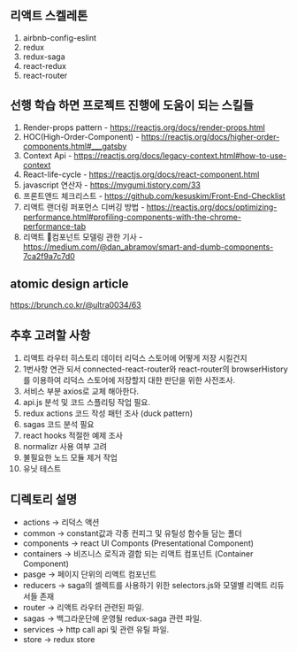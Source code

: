 ## 리액트 스켈레톤
1. airbnb-config-eslint
2. redux
3. redux-saga
4. react-redux
5. react-router

## 선행 학습 하면 프로젝트 진행에 도움이 되는 스킬들
1. Render-props pattern - https://reactjs.org/docs/render-props.html
2. HOC(High-Order-Component) - https://reactjs.org/docs/higher-order-components.html#___gatsby
3. Context Api - https://reactjs.org/docs/legacy-context.html#how-to-use-context
4. React-life-cycle - https://reactjs.org/docs/react-component.html
5. javascript 연산자 - https://mygumi.tistory.com/33
6. 프론트앤드 체크리스트 - https://github.com/kesuskim/Front-End-Checklist
7. 리액트 랜더링 퍼포먼스 디버깅 방법 - https://reactjs.org/docs/optimizing-performance.html#profiling-components-with-the-chrome-performance-tab
8. 리액트 컴포넌트 모델링 관한 기사 - https://medium.com/@dan_abramov/smart-and-dumb-components-7ca2f9a7c7d0

## atomic design article
https://brunch.co.kr/@ultra0034/63

## 추후 고려할 사항
1. 리액트 라우터 히스토리 데이터 리덕스 스토어에 어떻게 저장 시킬건지
2. 1번사항 연관 되서 connected-react-router와 react-router의 browserHistory를 이용하여 리덕스 스토어에 저장할지 대한 판단을 위한 사전조사.
3. 서비스 부분 axios로 교체 해아한다.
4. api.js 분석 및 코드 스플리팅 작업 필요.
5. redux actions 코드 작성 패턴 조사 (duck pattern)
6. sagas 코드 분석 필요
7. react hooks 적절한 예제 조사
8. normalizr 사용 여부 고려
9. 불필요한 노드 모듈 제거 작업
10. 유닛 테스트

## 디렉토리 설명
- actions -> 리덕스 액션
- common -> constant값과 각종 컨피그 및 유틸성 함수들 담는 폴더
- components -> react UI Componts (Presentational Component)
- containers -> 비즈니스 로직과 결합 되는 리액트 컴포넌트 (Container Component)
- pasge -> 페이지 단위의 리액트 컴포넌트
- reducers -> saga의 셀렉트를 사용하기 위한 selectors.js와 모델별 리액트 리듀서들 존재
- router -> 리액트 라우터 관련된 파일.
- sagas -> 백그라운단에 운영될 redux-saga 관련 파일.
- services -> http call api 및 관련 유틸 파일.
- store -> redux store